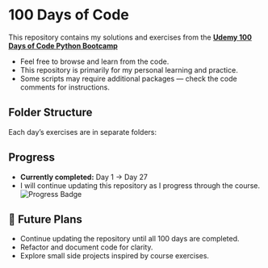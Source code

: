# 100 Days of Code

This repository contains my solutions and exercises from the **[Udemy 100 Days of Code Python Bootcamp](https://www.udemy.com/course/100-days-of-code/?couponCode=25BBPMXINACTIVE)**   

- Feel free to browse and learn from the code.  
- This repository is primarily for my personal learning and practice.  
- Some scripts may require additional packages — check the code comments for instructions.


## Folder Structure
Each day’s exercises are in separate folders:


## Progress 
- **Currently completed:** Day 1 → Day 27  
- I will continue updating this repository as I progress through the course.
![Progress Badge](https://img.shields.io/badge/Progress-Day%2027-blue)


## 🔮 Future Plans
- Continue updating the repository until all 100 days are completed.  
- Refactor and document code for clarity.  
- Explore small side projects inspired by course exercises.

